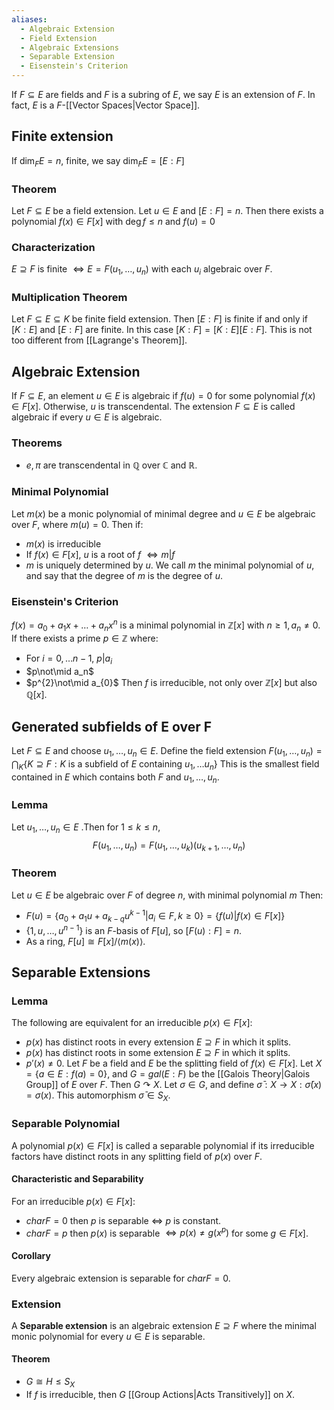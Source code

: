 ```yaml
---
aliases:
  - Algebraic Extension
  - Field Extension
  - Algebraic Extensions
  - Separable Extension
  - Eisenstein's Criterion
---
```

If $F\subseteq E$ are fields and $F$ is a subring of $E$, we say $E$ is an extension of $F$.
In fact, $E$ is a $F$-[[Vector Spaces|Vector Space]].
## Finite extension
If $\dim_F E=n$, finite, we say $\dim_F E=[E:F]$
### Theorem
Let $F\subseteq E$ be a field extension. Let $u\in E$ and $[E:F]=n$. Then there exists a polynomial $f(x)\in F[x]$ with $\deg f\leq n$ and $f(u)=0$
### Characterization
$E\supseteq F$ is finite $\iff E= F(u_{1},\dots,u_n)$ with each $u_i$ algebraic over $F$.
### Multiplication Theorem
Let $F\subseteq E\subseteq K$ be finite field extension. Then $[E:F]$ is finite if and only if $[K:E]$ and $[E:F]$ are finite. In this case $[K:F]=[K:E][E:F]$. This is not too different from [[Lagrange's Theorem]].
## Algebraic Extension
If $F\subseteq E$, an element $u\in E$ is algebraic if $f(u)=0$ for some polynomial $f(x)\in F[x]$. Otherwise, $u$ is transcendental.
The extension $F\subseteq E$ is called algebraic if every $u\in E$ is algebraic.
### Theorems
- $e,\pi$ are transcendental in $\mathbb{Q}$ over $\mathbb{C}$ and $\mathbb{R}$.
### Minimal Polynomial
Let $m(x)$ be a monic polynomial of minimal degree and $u\in E$ be algebraic over $F$, where $m(u)=0$. Then if:
   - $m(x)$ is irreducible
   - If $f(x)\in F[x]$, $u$ is a root of $f$ $\iff m|f$
   - $m$ is uniquely determined by $u$.
We call $m$ the minimal polynomial of $u$, and say that the degree of $m$ is the degree of $u$.
### Eisenstein's Criterion
$f(x)=a_{0}+a_{1}x+\dots+a_nx^{n}$ is a minimal polynomial in $\mathbb{Z}[x]$ with $n\geq1, a_{n}\neq 0$. If there exists a prime $p \in \mathbb{Z}$ where:
- For $i=0,\dots n-1$, $p|a_i$
- $p\not\mid a_n$
- $p^{2}\not\mid a_{0}$
Then $f$ is irreducible, not only over $\mathbb{Z}[x]$ but also $\mathbb{Q}[x]$.
## Generated subfields of E over F 
Let $F\subseteq E$ and choose $u_{1},\dots,u_n\in E$. Define the field extension $F(u_{1},\dots,u_n)= \bigcap_{K}\{ K\supseteq F: K \text{ is a subfield of }E \text{ containing }u_{1},\dots u_n \}$
This is the smallest field contained in $E$ which contains both $F$ and $u_{1},\dots,u_n$.
### Lemma
Let $u_{1},\dots,u_n\in E$ .Then for $1\leq k\leq n,$
$$F(u_{1},\dots,u_n)=F(u_{1},\dots,u_k)(u_{k+1},\dots,u_n)$$
### Theorem 
Let $u\in E$ be algebraic over $F$ of degree $n$, with minimal polynomial $m$ Then:
- $F(u)=\{ a_{0}+a_{1}u+a_{k-q}u^{k-1}|a_i \in F, k\geq 0 \}=\{ f(u)|f(x)\in F[x] \}$
- $\{ 1,u,\dots,u^{n-1} \}$ is an $F$-basis of $F[u]$, so $[F(u):F]=n$.
- As a ring, $F[u]\cong F[x] / \left< m(x) \right>$. 
## Separable Extensions
### Lemma
The following are equivalent for an irreducible $p(x)\in F[x]$:
- $p(x)$ has distinct roots in every extension $E\supseteq F$ in which it splits.
- $p(x)$ has distinct roots in some extension $E\supseteq F$ in which it splits.
- $p'(x)\neq 0$.
Let $F$ be a field and $E$ be the splitting field of $f(x)\in F[x]$. Let $X=\{ a \in E:f(a)=0 \}$, and $G=gal(E:F)$ be the [[Galois Theory|Galois Group]] of $E$ over $F$. Then $G\curvearrowright X$. Let $\sigma \in G$, and define $\bar{\sigma}:X\to X:\bar{\sigma}(x)=\sigma(x)$. This automorphism $\bar{\sigma} \in S_{X}$. 
### Separable Polynomial
A polynomial $p(x)\in F[x]$ is called a separable polynomial if its irreducible factors have distinct roots in any splitting field of $p(x)$ over $F$.
#### Characteristic and Separability
For an irreducible $p(x)\in F[x]$:
- $charF=0$ then $p$ is separable $\iff$ $p$ is constant.
- $char F= p$ then $p(x)$ is separable $\iff p(x)\neq g(x^p)$ for some $g\in F[x]$.
#### Corollary
Every algebraic extension is separable for $char F=0$.
### Extension
A **Separable extension** is an algebraic extension $E\supseteq F$ where the minimal monic polynomial for every $u\in E$ is separable.
#### Theorem
- $G\cong H \leq S_{X}$
- If $f$ is irreducible, then $G$ [[Group Actions|Acts Transitively]] on $X$.